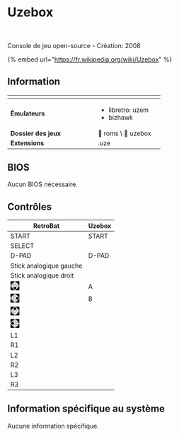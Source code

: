 # Uzebox

<div align="left">

<figure><img src="https://raw.githubusercontent.com/fabricecaruso/es-theme-carbon/78a0a78ab8f5e6a606f63833349382908d01d8af/art/logos/uzebox-w.svg" alt="" width="375"><figcaption></figcaption></figure>

</div>

Console de jeu open-source - Création: 2008

{% embed url="https://fr.wikipedia.org/wiki/Uzebox" %}

## Information

<table data-header-hidden><thead><tr><th width="184"></th><th></th><th data-hidden></th></tr></thead><tbody><tr><td><strong>Émulateurs</strong></td><td><ul><li>libretro: uzem</li><li>bizhawk</li></ul></td><td></td></tr><tr><td><strong>Dossier des jeux</strong></td><td><span data-gb-custom-inline data-tag="emoji" data-code="1f4c1">📁</span> roms \ <span data-gb-custom-inline data-tag="emoji" data-code="1f4c2">📂</span> uzebox</td><td></td></tr><tr><td><strong>Extensions</strong></td><td>.uze</td><td></td></tr></tbody></table>

## BIOS

Aucun BIOS nécessaire.

## Contrôles

| RetroBat                                                                        | Uzebox |
| ------------------------------------------------------------------------------- | ------ |
| START                                                                           | START  |
| SELECT                                                                          |        |
| D-PAD                                                                           | D-PAD  |
| Stick analogique gauche                                                         |        |
| Stick analogique droit                                                          |        |
| ![A](<../../../.gitbook/assets/image (19).png>)                                 | A      |
| ![B](<../../../.gitbook/assets/image (6).png>)                                  | B      |
| <img src="../../../.gitbook/assets/image (34).png" alt="" data-size="original"> |        |
| <img src="../../../.gitbook/assets/image (32).png" alt="" data-size="line">     |        |
| L1                                                                              |        |
| R1                                                                              |        |
| L2                                                                              |        |
| R2                                                                              |        |
| L3                                                                              |        |
| R3                                                                              |        |

## Information spécifique au système

Aucune information spécifique.
